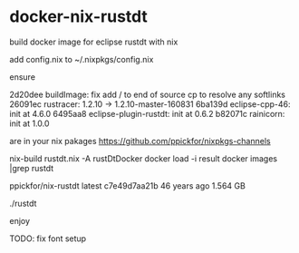 # docker-nix-rustdt
build docker image for eclipse rustdt with nix

add config.nix to ~/.nixpkgs/config.nix

ensure

2d20dee buildImage: fix add / to end of source cp to resolve any softlinks
26091ec rustracer: 1.2.10 -> 1.2.10-master-160831
6ba139d eclipse-cpp-46: init at 4.6.0
6495aa8 eclipse-plugin-rustdt: init at 0.6.2
b82071c rainicorn: init at 1.0.0

are in your nix pakages
https://github.com/ppickfor/nixpkgs-channels

nix-build rustdt.nix -A rustDtDocker
docker load -i result
docker images |grep rustdt

ppickfor/nix-rustdt   latest              c7e49d7aa21b        46 years ago        1.564 GB

./rustdt

enjoy

TODO: fix font setup
